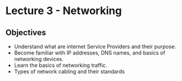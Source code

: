 # Lecture 3 - Networking

## Objectives
+ Understand what are internet Service Providers and their purpose.
+ Become familiar with IP addresses, DNS names, and basics of networking devices.
+ Learn the basics of networking traffic.
+ Types of network cabling and their standards